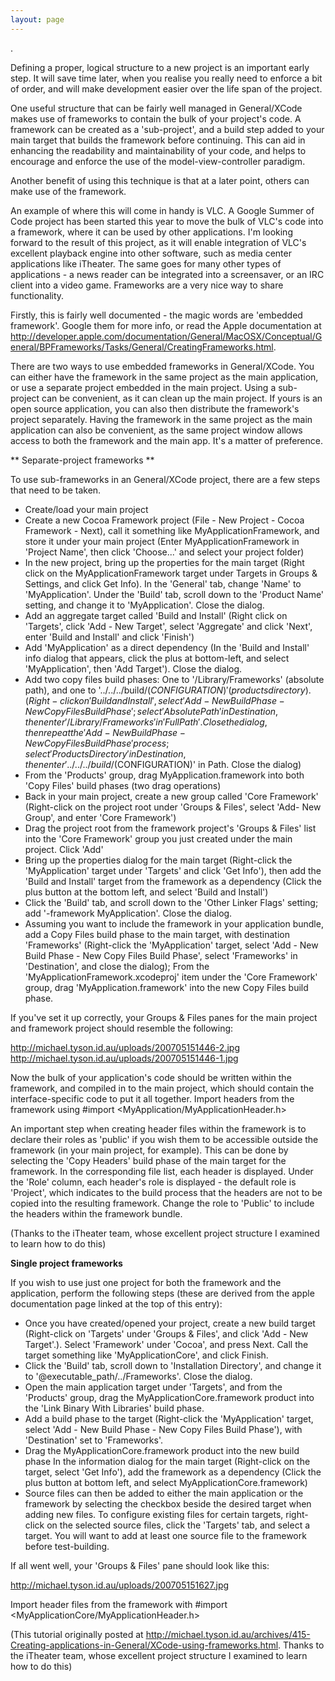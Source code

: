 ```yaml
---
layout: page
---
```


.

Defining a proper, logical structure to a new project is an important early step. It will save time later, when you realise you really need to enforce a bit of order, and will make development easier over the life span of the project.

One useful structure that can be fairly well managed in General/XCode makes use of frameworks to contain the bulk of your project's code. A framework can be created as a 'sub-project', and a build step added to your main target that builds the framework before continuing. This can aid in enhancing the readability and maintainability of your code, and helps to encourage and enforce the use of the model-view-controller paradigm.

Another benefit of using this technique is that at a later point, others can make use of the framework.

An example of where this will come in handy is VLC. A Google Summer of Code project has been started this year to move the bulk of VLC's code into a framework, where it can be used by other applications. I'm looking forward to the result of this project, as it will enable integration of VLC's excellent playback engine into other software, such as media center applications like iTheater. 
The same goes for many other types of applications - a news reader can be integrated into a screensaver, or an IRC client into a video game. Frameworks are a very nice way to share functionality.

Firstly, this is fairly well documented - the magic words are 'embedded framework'. Google them for more info, or read the Apple documentation at http://developer.apple.com/documentation/General/MacOSX/Conceptual/General/BPFrameworks/Tasks/General/CreatingFrameworks.html.

There are two ways to use embedded frameworks in General/XCode. You can either have the framework in the same project as the main application, or use a separate project embedded in the main project. Using a sub-project can be convenient, as it can clean up the main project. If yours is an open source application, you can also then distribute the framework's project separately. Having the framework in the same project as the main application can also be convenient, as the same project window allows access to both the framework and the main app. It's a matter of preference.

**
Separate-project frameworks
**

To use sub-frameworks in an General/XCode project, there are a few steps that need to be taken.


* Create/load your main project
* Create a new Cocoa Framework project (File - New Project - Cocoa Framework - Next), call it something like M<nowiki/>yApplicationFramework, and store it under your main project (Enter M<nowiki/>yApplicationFramework in 'Project Name', then click 'Choose...' and select your project folder)
* In the new project, bring up the properties for the main target (Right click on the M<nowiki/>yApplicationFramework target under Targets in Groups & Settings, and click Get Info). In the 'General' tab, change 'Name' to 'M<nowiki/>yApplication'. Under the 'Build' tab, scroll down to the 'Product Name' setting, and change it to 'M<nowiki/>yApplication'. Close the dialog.
* Add an aggregate target called 'Build and Install' (Right click on 'Targets', click 'Add - New Target', select 'Aggregate' and click 'Next', enter 'Build and Install' and click 'Finish')
* Add 'M<nowiki/>yApplication' as a direct dependency (In the 'Build and Install' info dialog that appears, click the plus at bottom-left, and select 'M<nowiki/>yApplication', then 'Add Target'). Close the dialog.
* Add two copy files build phases: One to '/Library/Frameworks' (absolute path), and one to '../../../build/$(CONFIGURATION)' (products directory). (Right-click on 'Build and Install', select 'Add - New Build Phase - New Copy Files Build Phase'; select 'Absolute Path' in Destination, then enter '/Library/Frameworks' in 'Full Path'. Close the dialog, then repeat the 'Add - New Build Phase - New Copy Files Build Phase' process; select 'Products Directory' in Destination, then enter '../../../build/$(CONFIGURATION)' in Path. Close the dialog)
* From the 'Products' group, drag M<nowiki/>yApplication.framework into both 'Copy Files' build phases (two drag operations)
* Back in your main project, create a new group called 'Core Framework' (Right-click on the project root under 'Groups & Files', select 'Add- New Group', and enter 'Core Framework')
* Drag the project root from the framework project's 'Groups & Files' list into the 'Core Framework' group you just created under the main project. Click 'Add'
* Bring up the properties dialog for the main target (Right-click the 'M<nowiki/>yApplication' target under 'Targets' and click 'Get Info'), then add the 'Build and Install' target from the framework as a dependency (Click the plus button at the bottom left, and select 'Build and Install')
* Click the 'Build' tab, and scroll down to the 'Other Linker Flags' setting; add '-framework M<nowiki/>yApplication'. Close the dialog.
* Assuming you want to include the framework in your application bundle, add a Copy Files build phase to the main target, with destination 'Frameworks' (Right-click the 'M<nowiki/>yApplication' target, select 'Add - New Build Phase - New Copy Files Build Phase', select 'Frameworks' in 'Destination', and close the dialog); From the 'M<nowiki/>yApplicationFramework.xcodeproj' item under the 'Core Framework' group, drag 'M<nowiki/>yApplication.framework' into the new Copy Files build phase.


If you've set it up correctly, your Groups & Files panes for the main project and framework project should resemble the following:

http://michael.tyson.id.au/uploads/200705151446-2.jpg
http://michael.tyson.id.au/uploads/200705151446-1.jpg
 
Now the bulk of your application's code should be written within the framework, and compiled in to the main project, which should contain the interface-specific code to put it all together. Import headers from the framework using     #import <M<nowiki/>yApplication/M<nowiki/>yApplicationHeader.h>

An important step when creating header files within the framework is to declare their roles as 'public' if you wish them to be accessible outside the framework (in your main project, for example). This can be done by selecting the 'Copy Headers' build phase of the main target for the framework. In the corresponding file list, each header is displayed. Under the 'Role' column, each header's role is displayed - the default role is 'Project', which indicates to the build process that the headers are not to be copied into the resulting framework. Change the role to 'Public' to include the headers within the framework bundle.

(Thanks to the iTheater team, whose excellent project structure I examined to learn how to do this)

**Single project frameworks**

If you wish to use just one project for both the framework and the application, perform the following steps (these are derived from the apple documentation page linked at the top of this entry):


* Once you have created/opened your project, create a new build target (Right-click on 'Targets' under 'Groups & Files', and click 'Add - New Target'.). Select 'Framework' under 'Cocoa', and press Next. Call the target something like 'M<nowiki/>yApplicationCore', and click Finish.
* Click the 'Build' tab, scroll down to 'Installation Directory', and change it to '@executable_path/../Frameworks'. Close the dialog.
* Open the main application target under 'Targets', and from the 'Products' group, drag the M<nowiki/>yApplicationCore.framework product into the 'Link Binary With Libraries' build phase.
* Add a build phase to the target (Right-click the 'M<nowiki/>yApplication' target, select 'Add - New Build Phase - New Copy Files Build Phase'), with 'Destination' set to 'Frameworks'.
* Drag the M<nowiki/>yApplicationCore.framework product into the new build phase
In the information dialog for the main target (Right-click on the target, select 'Get Info'), add the framework as a dependency (Click the plus button at bottom left, and select M<nowiki/>yApplicationCore.framework)
* Source files can then be added to either the main application or the framework by selecting the checkbox beside the desired target when adding new files. To configure existing files for certain targets, right-click on the selected source files, click the 'Targets' tab, and select a target. You will want to add at least one source file to the framework before test-building.


If all went well, your 'Groups & Files' pane should look like this:

http://michael.tyson.id.au/uploads/200705151627.jpg

Import header files from the framework with     #import <M<nowiki/>yApplicationCore/M<nowiki/>yApplicationHeader.h>

(This tutorial originally posted at http://michael.tyson.id.au/archives/415-Creating-applications-in-General/XCode-using-frameworks.html.  Thanks to the iTheater team, whose excellent project structure I examined to learn how to do this)